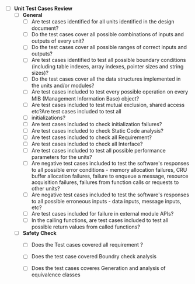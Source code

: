 - [ ] **Unit Test Cases Review**
  - [ ] **General**
    - [ ]  Are test cases identified for all units identified in the design document?
    - [ ]  Do the test cases cover all possible combinations of inputs and outputs of every unit?
    - [ ]  Do the test cases cover all possible ranges of correct inputs and outputs?
    - [ ]  Are test cases identified to test all possible boundary conditions (including table indexes, array indexes, pointer sizes and string sizes)?
    - [ ]  Do the test cases cover all the data structures implemented in the units and/or modules?
    - [ ]  Are test cases included to test every possible operation on every MIB (Management Information Base) object?
    - [ ]  Are test cases included to test mutual exclusion, shared access etc?Are test cases included to test all
    - [ ]  initializations?
    - [ ]  Are test cases included to check initialization failures?
    - [ ]  Are test cases included to check Static Code analysis?
    - [ ]  Are test cases included to check all Requirement?
    - [ ]  Are test cases included to check all Interface?
    - [ ]  Are test cases included to test all possible performance parameters for the units?
    - [ ]  Are negative test cases included to test the software's responses to all possible error conditions - memory allocation failures, CRU buffer allocation failures, failure to enqueue a message, resource acquisition failures, failures from function calls or requests to other units?
    - [ ]  Are negative test cases included to test the software's responses to all possible erroneous inputs - data inputs, message inputs, etc?
    - [ ]  Are test cases included for failure in external module APIs?
    - [ ]  In the calling functions, are test cases included to test all possible return values from called functions?
  - [ ] **Safety Check**
    - [ ] Does the Test cases covered all requirement ?
    - [ ] Does the test case covered Boundry check analysis
    - [ ] Does the test cases coveres Generation and analysis of equivalence classes
   

